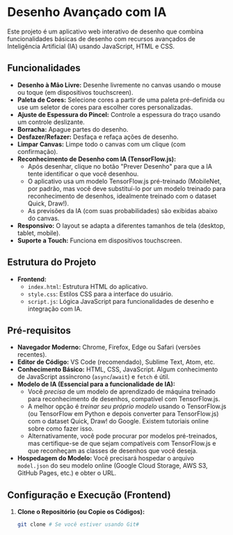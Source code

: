 # Desenho Avançado com IA

Este projeto é um aplicativo web interativo de desenho que combina funcionalidades básicas de desenho com recursos avançados de Inteligência Artificial (IA) usando JavaScript, HTML e CSS.

## Funcionalidades

- **Desenho à Mão Livre:** Desenhe livremente no canvas usando o mouse ou toque (em dispositivos touchscreen).
- **Paleta de Cores:** Selecione cores a partir de uma paleta pré-definida ou use um seletor de cores para escolher cores personalizadas.
- **Ajuste de Espessura do Pincel:** Controle a espessura do traço usando um controle deslizante.
- **Borracha:** Apague partes do desenho.
- **Desfazer/Refazer:** Desfaça e refaça ações de desenho.
- **Limpar Canvas:** Limpe todo o canvas com um clique (com confirmação).
- **Reconhecimento de Desenho com IA (TensorFlow.js):**
  - Após desenhar, clique no botão "Prever Desenho" para que a IA tente identificar o que você desenhou.
  - O aplicativo usa um modelo TensorFlow.js pré-treinado (MobileNet, por padrão, mas você deve substituí-lo por um modelo treinado para reconhecimento de desenhos, idealmente treinado com o dataset Quick, Draw!).
  - As previsões da IA (com suas probabilidades) são exibidas abaixo do canvas.
- **Responsivo:** O layout se adapta a diferentes tamanhos de tela (desktop, tablet, mobile).
- **Suporte a Touch:** Funciona em dispositivos touchscreen.

## Estrutura do Projeto

- **Frontend:**
  - `index.html`: Estrutura HTML do aplicativo.
  - `style.css`: Estilos CSS para a interface do usuário.
  - `script.js`: Lógica JavaScript para funcionalidades de desenho e integração com IA.

## Pré-requisitos

- **Navegador Moderno:** Chrome, Firefox, Edge ou Safari (versões recentes).
- **Editor de Código:** VS Code (recomendado), Sublime Text, Atom, etc.
- **Conhecimento Básico:** HTML, CSS, JavaScript. Algum conhecimento de JavaScript assíncrono (`async`/`await`) e `fetch` é útil.
- **Modelo de IA (Essencial para a funcionalidade de IA):**
  - Você *precisa* de um modelo de aprendizado de máquina treinado para reconhecimento de desenhos, compatível com TensorFlow.js.
  - A melhor opção é *treinar seu próprio modelo* usando o TensorFlow.js (ou TensorFlow em Python e depois converter para TensorFlow.js) com o dataset Quick, Draw! do Google. Existem tutoriais online sobre como fazer isso.
  - Alternativamente, você pode procurar por modelos pré-treinados, mas certifique-se de que sejam compatíveis com TensorFlow.js e que reconheçam as classes de desenhos que você deseja.
- **Hospedagem do Modelo:** Você precisará hospedar o arquivo `model.json` do seu modelo online (Google Cloud Storage, AWS S3, GitHub Pages, etc.) e obter o URL.

## Configuração e Execução (Frontend)

1. **Clone o Repositório (ou Copie os Códigos):**
   ```bash
   git clone # Se você estiver usando Git#
